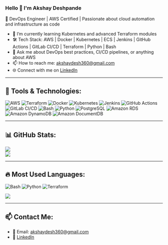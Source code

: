 ### Hello 👋 I'm Akshay Deshpande

🚀 DevOps Engineer | AWS Certified | Passionate about cloud automation and infrastructure as code

- 🌱 I’m currently learning Kubernetes and advanced Terraform modules
- 🛠️ Tech Stack: AWS | Docker | Kubernetes | ECS | Jenkins | GitHub Actions | GitLab CI/CD | Terraform | Python | Bash
- 💬 Ask me about DevOps best practices, CI/CD pipelines, or anything about AWS
- 📫 How to reach me: akshaydesh360@gmail.com
- 🌐 Connect with me on [LinkedIn](https://www.linkedin.com/in/akshay-deshpande-3694391a0/)

---

## 🔧 Tools & Technologies:
![AWS](https://img.shields.io/badge/AWS-%23FF9900.svg?style=for-the-badge&logo=amazon-aws&logoColor=white)
![Terraform](https://img.shields.io/badge/Terraform-%235835CC.svg?style=for-the-badge&logo=terraform&logoColor=white)
![Docker](https://img.shields.io/badge/Docker-%230db7ed.svg?style=for-the-badge&logo=docker&logoColor=white)
![Kubernetes](https://img.shields.io/badge/Kubernetes-%23326ce5.svg?style=for-the-badge&logo=kubernetes&logoColor=white)
![Jenkins](https://img.shields.io/badge/Jenkins-%232C5263.svg?style=for-the-badge&logo=jenkins&logoColor=white)
![GitHub Actions](https://img.shields.io/badge/GitHub_Actions-%232C5263.svg?style=for-the-badge&logo=githubactions&logoColor=white)
![GitLab CI/CD](https://img.shields.io/badge/GitLab_CI%2FCD-%23FC6D26.svg?style=for-the-badge&logo=gitlab&logoColor=white)
![Bash](https://img.shields.io/badge/Bash-%23121011?style=for-the-badge&logo=gnu-bash&logoColor=white)
![Python](https://img.shields.io/badge/Python-3670A0?style=for-the-badge&logo=python&logoColor=ffdd54)
![PostgreSQL](https://img.shields.io/badge/PostgreSQL-%23316192.svg?style=for-the-badge&logo=postgresql&logoColor=white)
![Amazon RDS](https://img.shields.io/badge/Amazon_RDS-527FFF?style=for-the-badge&logo=amazon-aws&logoColor=white)
![Amazon DynamoDB](https://img.shields.io/badge/DynamoDB-4053D6?style=for-the-badge&logo=amazon-dynamodb&logoColor=white)
![Amazon DocumentDB](https://img.shields.io/badge/Amazon_DocumentDB-4A154B?style=for-the-badge&logo=amazon-aws&logoColor=white)

---

## 📊 GitHub Stats:
![](https://github-readme-stats.vercel.app/api?username=akshay09968&theme=dark&hide_border=false)<br/>
![](https://nirzak-streak-stats.vercel.app/?user=akshay09968&theme=dark&hide_border=false)<br/>

---

## 🔥 Most Used Languages:
![Bash](https://img.shields.io/badge/Bash-%23121011?style=for-the-badge&logo=gnu-bash&logoColor=white)
![Python](https://img.shields.io/badge/Python-3670A0?style=for-the-badge&logo=python&logoColor=ffdd54)
![Terraform](https://img.shields.io/badge/Terraform-%235835CC.svg?style=for-the-badge&logo=terraform&logoColor=white)

![](https://github-readme-stats.vercel.app/api/top-langs/?username=akshay09968&theme=dark&hide_border=false&layout=compact)

---

## 📫 Contact Me:
- 📧 Email: akshaydesh360@gmail.com
- 💼 [LinkedIn](https://www.linkedin.com/in/akshay-deshpande-3694391a0/)

